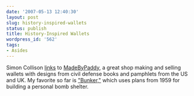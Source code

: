 ```yaml
---
date: '2007-05-13 12:40:30'
layout: post
slug: history-inspired-wallets
status: publish
title: History-Inspired Wallets
wordpress_id: '562'
tags:
- Asides
---
```


Simon Collison [links](http://www.colly.com/comments/made-by-paddy/) to [MadeByPaddy](http://www.madebypaddy.com/), a great shop making and selling wallets with designs from civil defense books and pamphlets from the US and UK. My favorite so far is ["Bunker,"](http://www.madebypaddy.com/page22.htm) which uses plans from 1959 for building a personal bomb shelter.
